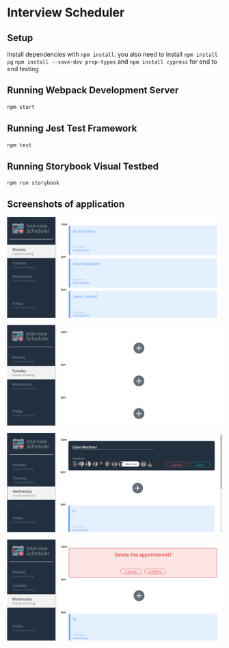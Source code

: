# Interview Scheduler

## Setup

Install dependencies with `npm install`.
you also need to install `npm install pg`
`npm install --save-dev prop-types`
and `npm install cypress` for  end to end testing 
## Running Webpack Development Server

```sh
npm start
```

## Running Jest Test Framework

```sh
npm test
```

## Running Storybook Visual Testbed

```sh
npm run storybook
```

## Screenshots of application
![Screenshot of main page of interviwe scheduler](docs/Interview%20Scheduler1.png)

![Screenshot of Adding Interviwr appointment](docs/Adding%20Interviwe%20appointment.png)

![Editing Appointment](docs/Editing%20appointment.png)

![Deleting Appointment](docs/Deleting%20appointment.png)
